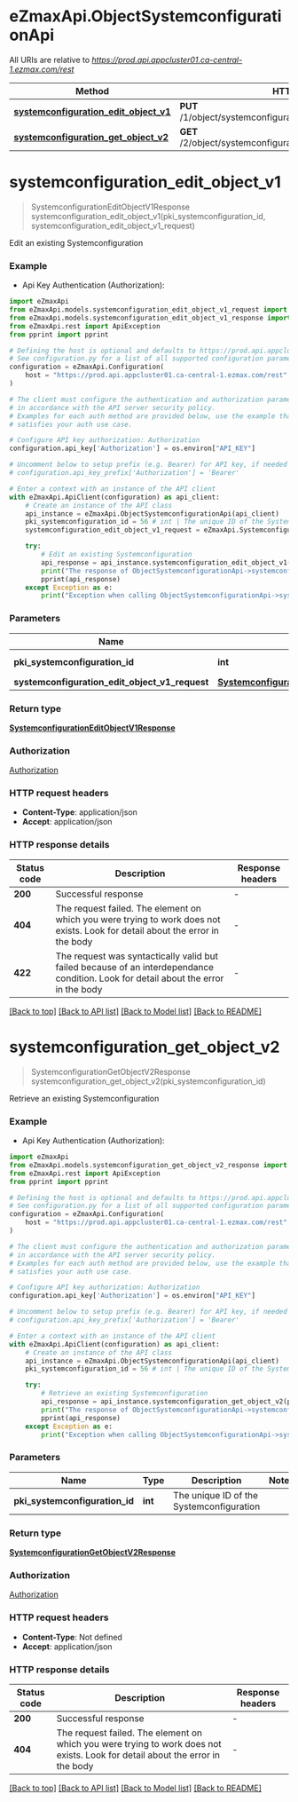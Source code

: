 # eZmaxApi.ObjectSystemconfigurationApi

All URIs are relative to *https://prod.api.appcluster01.ca-central-1.ezmax.com/rest*

Method | HTTP request | Description
------------- | ------------- | -------------
[**systemconfiguration_edit_object_v1**](ObjectSystemconfigurationApi.md#systemconfiguration_edit_object_v1) | **PUT** /1/object/systemconfiguration/{pkiSystemconfigurationID} | Edit an existing Systemconfiguration
[**systemconfiguration_get_object_v2**](ObjectSystemconfigurationApi.md#systemconfiguration_get_object_v2) | **GET** /2/object/systemconfiguration/{pkiSystemconfigurationID} | Retrieve an existing Systemconfiguration


# **systemconfiguration_edit_object_v1**
> SystemconfigurationEditObjectV1Response systemconfiguration_edit_object_v1(pki_systemconfiguration_id, systemconfiguration_edit_object_v1_request)

Edit an existing Systemconfiguration



### Example

* Api Key Authentication (Authorization):

```python
import eZmaxApi
from eZmaxApi.models.systemconfiguration_edit_object_v1_request import SystemconfigurationEditObjectV1Request
from eZmaxApi.models.systemconfiguration_edit_object_v1_response import SystemconfigurationEditObjectV1Response
from eZmaxApi.rest import ApiException
from pprint import pprint

# Defining the host is optional and defaults to https://prod.api.appcluster01.ca-central-1.ezmax.com/rest
# See configuration.py for a list of all supported configuration parameters.
configuration = eZmaxApi.Configuration(
    host = "https://prod.api.appcluster01.ca-central-1.ezmax.com/rest"
)

# The client must configure the authentication and authorization parameters
# in accordance with the API server security policy.
# Examples for each auth method are provided below, use the example that
# satisfies your auth use case.

# Configure API key authorization: Authorization
configuration.api_key['Authorization'] = os.environ["API_KEY"]

# Uncomment below to setup prefix (e.g. Bearer) for API key, if needed
# configuration.api_key_prefix['Authorization'] = 'Bearer'

# Enter a context with an instance of the API client
with eZmaxApi.ApiClient(configuration) as api_client:
    # Create an instance of the API class
    api_instance = eZmaxApi.ObjectSystemconfigurationApi(api_client)
    pki_systemconfiguration_id = 56 # int | The unique ID of the Systemconfiguration
    systemconfiguration_edit_object_v1_request = eZmaxApi.SystemconfigurationEditObjectV1Request() # SystemconfigurationEditObjectV1Request | 

    try:
        # Edit an existing Systemconfiguration
        api_response = api_instance.systemconfiguration_edit_object_v1(pki_systemconfiguration_id, systemconfiguration_edit_object_v1_request)
        print("The response of ObjectSystemconfigurationApi->systemconfiguration_edit_object_v1:\n")
        pprint(api_response)
    except Exception as e:
        print("Exception when calling ObjectSystemconfigurationApi->systemconfiguration_edit_object_v1: %s\n" % e)
```



### Parameters


Name | Type | Description  | Notes
------------- | ------------- | ------------- | -------------
 **pki_systemconfiguration_id** | **int**| The unique ID of the Systemconfiguration | 
 **systemconfiguration_edit_object_v1_request** | [**SystemconfigurationEditObjectV1Request**](SystemconfigurationEditObjectV1Request.md)|  | 

### Return type

[**SystemconfigurationEditObjectV1Response**](SystemconfigurationEditObjectV1Response.md)

### Authorization

[Authorization](../README.md#Authorization)

### HTTP request headers

 - **Content-Type**: application/json
 - **Accept**: application/json

### HTTP response details

| Status code | Description | Response headers |
|-------------|-------------|------------------|
**200** | Successful response |  -  |
**404** | The request failed. The element on which you were trying to work does not exists. Look for detail about the error in the body |  -  |
**422** | The request was syntactically valid but failed because of an interdependance condition. Look for detail about the error in the body |  -  |

[[Back to top]](#) [[Back to API list]](../README.md#documentation-for-api-endpoints) [[Back to Model list]](../README.md#documentation-for-models) [[Back to README]](../README.md)

# **systemconfiguration_get_object_v2**
> SystemconfigurationGetObjectV2Response systemconfiguration_get_object_v2(pki_systemconfiguration_id)

Retrieve an existing Systemconfiguration



### Example

* Api Key Authentication (Authorization):

```python
import eZmaxApi
from eZmaxApi.models.systemconfiguration_get_object_v2_response import SystemconfigurationGetObjectV2Response
from eZmaxApi.rest import ApiException
from pprint import pprint

# Defining the host is optional and defaults to https://prod.api.appcluster01.ca-central-1.ezmax.com/rest
# See configuration.py for a list of all supported configuration parameters.
configuration = eZmaxApi.Configuration(
    host = "https://prod.api.appcluster01.ca-central-1.ezmax.com/rest"
)

# The client must configure the authentication and authorization parameters
# in accordance with the API server security policy.
# Examples for each auth method are provided below, use the example that
# satisfies your auth use case.

# Configure API key authorization: Authorization
configuration.api_key['Authorization'] = os.environ["API_KEY"]

# Uncomment below to setup prefix (e.g. Bearer) for API key, if needed
# configuration.api_key_prefix['Authorization'] = 'Bearer'

# Enter a context with an instance of the API client
with eZmaxApi.ApiClient(configuration) as api_client:
    # Create an instance of the API class
    api_instance = eZmaxApi.ObjectSystemconfigurationApi(api_client)
    pki_systemconfiguration_id = 56 # int | The unique ID of the Systemconfiguration

    try:
        # Retrieve an existing Systemconfiguration
        api_response = api_instance.systemconfiguration_get_object_v2(pki_systemconfiguration_id)
        print("The response of ObjectSystemconfigurationApi->systemconfiguration_get_object_v2:\n")
        pprint(api_response)
    except Exception as e:
        print("Exception when calling ObjectSystemconfigurationApi->systemconfiguration_get_object_v2: %s\n" % e)
```



### Parameters


Name | Type | Description  | Notes
------------- | ------------- | ------------- | -------------
 **pki_systemconfiguration_id** | **int**| The unique ID of the Systemconfiguration | 

### Return type

[**SystemconfigurationGetObjectV2Response**](SystemconfigurationGetObjectV2Response.md)

### Authorization

[Authorization](../README.md#Authorization)

### HTTP request headers

 - **Content-Type**: Not defined
 - **Accept**: application/json

### HTTP response details

| Status code | Description | Response headers |
|-------------|-------------|------------------|
**200** | Successful response |  -  |
**404** | The request failed. The element on which you were trying to work does not exists. Look for detail about the error in the body |  -  |

[[Back to top]](#) [[Back to API list]](../README.md#documentation-for-api-endpoints) [[Back to Model list]](../README.md#documentation-for-models) [[Back to README]](../README.md)

